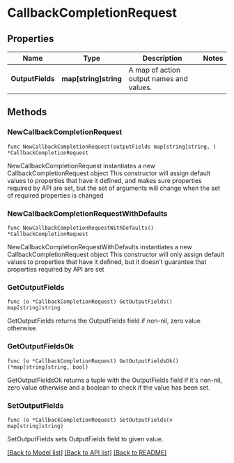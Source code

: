 # CallbackCompletionRequest

## Properties

Name | Type | Description | Notes
------------ | ------------- | ------------- | -------------
**OutputFields** | **map[string]string** | A map of action output names and values. | 

## Methods

### NewCallbackCompletionRequest

`func NewCallbackCompletionRequest(outputFields map[string]string, ) *CallbackCompletionRequest`

NewCallbackCompletionRequest instantiates a new CallbackCompletionRequest object
This constructor will assign default values to properties that have it defined,
and makes sure properties required by API are set, but the set of arguments
will change when the set of required properties is changed

### NewCallbackCompletionRequestWithDefaults

`func NewCallbackCompletionRequestWithDefaults() *CallbackCompletionRequest`

NewCallbackCompletionRequestWithDefaults instantiates a new CallbackCompletionRequest object
This constructor will only assign default values to properties that have it defined,
but it doesn't guarantee that properties required by API are set

### GetOutputFields

`func (o *CallbackCompletionRequest) GetOutputFields() map[string]string`

GetOutputFields returns the OutputFields field if non-nil, zero value otherwise.

### GetOutputFieldsOk

`func (o *CallbackCompletionRequest) GetOutputFieldsOk() (*map[string]string, bool)`

GetOutputFieldsOk returns a tuple with the OutputFields field if it's non-nil, zero value otherwise
and a boolean to check if the value has been set.

### SetOutputFields

`func (o *CallbackCompletionRequest) SetOutputFields(v map[string]string)`

SetOutputFields sets OutputFields field to given value.



[[Back to Model list]](../README.md#documentation-for-models) [[Back to API list]](../README.md#documentation-for-api-endpoints) [[Back to README]](../README.md)


